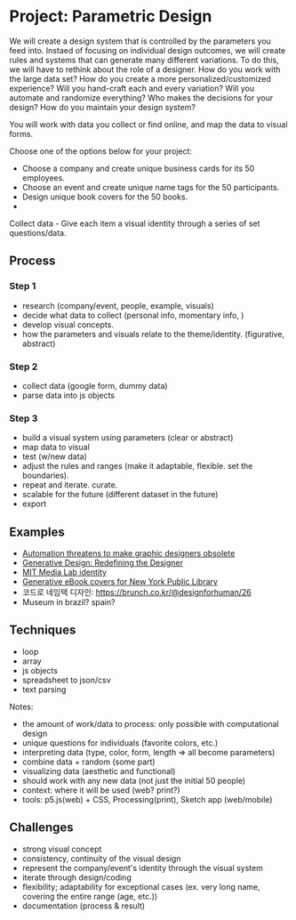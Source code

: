 # Project: Parametric Design

We will create a design system that is controlled by the parameters you feed into. Instaed of focusing on individual design outcomes, we will create rules and systems that can generate many different variations. To do this, we will have to rethink about the role of a designer. How do you work with the large data set? How do you create a more personalized/customized experience? Will you hand-craft each and every variation? Will you automate and randomize everything? Who makes the decisions for your design? How do you maintain your design system?

You will work with data you collect or find online, and map the data to visual forms. 

Choose one of the options below for your project:
- Choose a company and create unique business cards for its 50 employees.
- Choose an event and create unique name tags for the 50 participants.
- Design unique book covers for the 50 books. 
- 

Collect data - Give each item a visual identity through a series of set questions/data.



## Process

### Step 1
- research (company/event, people, example, visuals)
- decide what data to collect (personal info, momentary info, )
- develop visual concepts. 
- how the parameters and visuals relate to the theme/identity. (figurative, abstract)

### Step 2
- collect data (google form, dummy data)
- parse data into js objects

### Step 3
- build a visual system using parameters (clear or abstract)
- map data to visual
- test (w/new data)
- adjust the rules and ranges (make it adaptable, flexible. set the boundaries).
- repeat and iterate. curate.
- scalable for the future (different dataset in the future)
- export



## Examples
- [Automation threatens to make graphic designers obsolete](https://eyeondesign.aiga.org/automation-threatens-to-make-graphic-designers-obsolete/)
- [Generative Design: Redefining the Designer](https://www.commarts.com/columns/generative-design-redefining-the-designer)
- [MIT Media Lab identity](http://eroonkang.com/projects/MIT-Media-Lab-Identity/)
- [Generative eBook covers for New York Public Library](https://www.nypl.org/blog/2014/09/03/generative-ebook-covers)
- 코드로 네임택 디자인: https://brunch.co.kr/@designforhuman/26
- Museum in brazil? spain?

## Techniques
- loop
- array
- js objects
- spreadsheet to json/csv
- text parsing


Notes:
- the amount of work/data to process: only possible with computational design
- unique questions for individuals (favorite colors, etc.)
- interpreting data (type, color, form, length => all become parameters)
- combine data + random (some part)
- visualizing data (aesthetic and functional)
- should work with any new data (not just the initial 50 people)
- context: where it will be used (web? print?)
- tools: p5.js(web) + CSS, Processing(print), Sketch app (web/mobile)


## Challenges
- strong visual concept
- consistency, continuity of the visual design
- represent the company/event's identity through the visual system
- iterate through design/coding
- flexibility; adaptability for exceptional cases (ex. very long name, covering the entire range (age, etc.))
- documentation (process & result)


